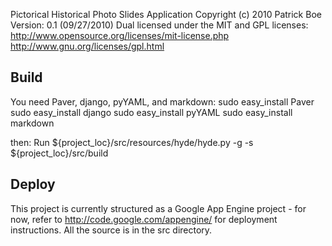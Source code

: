 Pictorical Historical Photo Slides Application
Copyright (c) 2010 Patrick Boe
Version: 0.1 (09/27/2010)
Dual licensed under the MIT and GPL licenses:
http://www.opensource.org/licenses/mit-license.php
http://www.gnu.org/licenses/gpl.html
 
## Build
You need Paver, django, pyYAML, and markdown: 
sudo easy_install Paver
sudo easy_install django
sudo easy_install pyYAML
sudo easy_install markdown

then:
Run ${project_loc}/src/resources/hyde/hyde.py -g -s ${project_loc}/src/build
 
## Deploy
This project is currently structured as a Google App Engine project - for now, refer to http://code.google.com/appengine/ for deployment instructions. All the 
source is in the src directory.